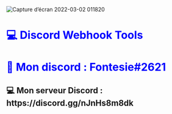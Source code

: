 ![Capture d’écran 2022-03-02 011820](https://user-images.githubusercontent.com/57833419/156270767-9f1bedbb-44ae-4df1-9dc5-2c69109ff8e4.png)


<h1 style="color:blue;">💻 Discord Webhook Tools</h1>
<h1 style="color:blue;">📶 Mon discord : Fontesie#2621</h1>
<h2>💻 Mon serveur Discord : https://discord.gg/nJnHs8m8dk</h2>
